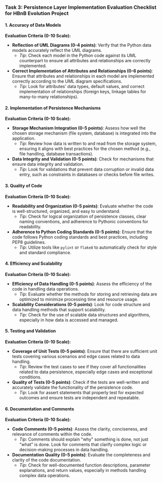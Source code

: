 ### Task 3: Persistence Layer Implementation Evaluation Checklist for HBnB Evolution Project

#### 1. Accuracy of Data Models
**Evaluation Criteria (0-10 Scale):**
- **Reflection of UML Diagrams (0-4 points)**: Verify that the Python data models accurately reflect the UML diagrams.
  - *Tip*: Check each model in the Python code against its UML counterpart to ensure all attributes and relationships are correctly implemented.
- **Correct Implementation of Attributes and Relationships (0-6 points)**: Ensure that attributes and relationships in each model are implemented correctly according to the UML diagram specifications.
  - *Tip*: Look for attributes' data types, default values, and correct implementation of relationships (foreign keys, linkage tables for many-to-many relationships).

#### 2. Implementation of Persistence Mechanisms
**Evaluation Criteria (0-10 Scale):**
- **Storage Mechanism Integration (0-5 points)**: Assess how well the chosen storage mechanism (file system, database) is integrated into the application.
  - *Tip*: Review how data is written to and read from the storage system, ensuring it aligns with best practices for the chosen method (e.g., file handling, database transactions).
- **Data Integrity and Validation (0-5 points)**: Check for mechanisms that ensure data integrity and validation.
  - *Tip*: Look for validations that prevent data corruption or invalid data entry, such as constraints in databases or checks before file writes.

#### 3. Quality of Code
**Evaluation Criteria (0-10 Scale):**
- **Readability and Organization (0-5 points)**: Evaluate whether the code is well-structured, organized, and easy to understand.
  - *Tip*: Check for logical organization of persistence classes, clear naming conventions, and adherence to Pythonic conventions for readability.
- **Adherence to Python Coding Standards (0-5 points)**: Ensure that the code follows Python coding standards and best practices, including PEP8 guidelines.
  - *Tip*: Utilize tools like `pylint` or `flake8` to automatically check for style and standard compliance.

#### 4. Efficiency and Scalability
**Evaluation Criteria (0-10 Scale):**
- **Efficiency of Data Handling (0-5 points)**: Assess the efficiency of the code in handling data operations.
  - *Tip*: Evaluate whether the methods for storing and retrieving data are optimized to minimize processing time and resource usage.
- **Scalability Considerations (0-5 points)**: Look for code structure and data handling methods that support scalability.
  - *Tip*: Check for the use of scalable data structures and algorithms, especially in how data is accessed and managed.

#### 5. Testing and Validation
**Evaluation Criteria (0-10 Scale):**
- **Coverage of Unit Tests (0-5 points)**: Ensure that there are sufficient unit tests covering various scenarios and edge cases related to data handling.
  - *Tip*: Review the test cases to see if they cover all functionalities related to data persistence, especially edge cases and exceptional conditions.
- **Quality of Tests (0-5 points)**: Check if the tests are well-written and accurately validate the functionality of the persistence code.
  - *Tip*: Look for assert statements that properly test for expected outcomes and ensure tests are independent and repeatable.

#### 6. Documentation and Comments
**Evaluation Criteria (0-10 Scale):**
- **Code Comments (0-5 points)**: Assess the clarity, conciseness, and relevance of comments within the code.
  - *Tip*: Comments should explain "why" something is done, not just "what" is done. Look for comments that clarify complex logic or decision-making processes in data handling.
- **Documentation Quality (0-5 points)**: Evaluate the completeness and clarity of the code documentation.
  - *Tip*: Check for well-documented function descriptions, parameter explanations, and return values, especially in methods handling complex data operations.
